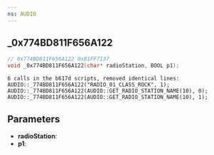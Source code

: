 ```yaml
---
ns: AUDIO
---
```

## _0x774BD811F656A122

```c
// 0x774BD811F656A122 0xB1FF7137
void _0x774BD811F656A122(char* radioStation, BOOL p1);
```

```
6 calls in the b617d scripts, removed identical lines:  
AUDIO::_774BD811F656A122("RADIO_01_CLASS_ROCK", 1);  
AUDIO::_774BD811F656A122(AUDIO::GET_RADIO_STATION_NAME(10), 0);  
AUDIO::_774BD811F656A122(AUDIO::GET_RADIO_STATION_NAME(10), 1);  
```

## Parameters
* **radioStation**: 
* **p1**: 

